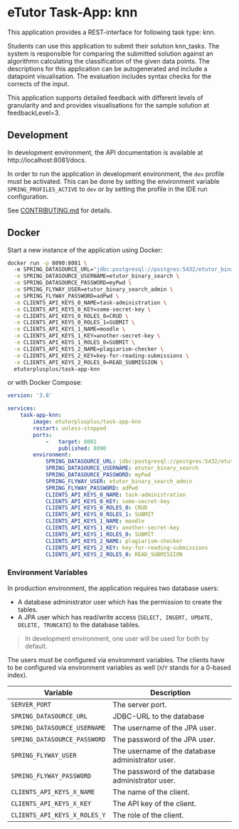 # eTutor Task-App: knn

This application provides a REST-interface for following task type: knn.

Students can use this application to submit their solution knn_tasks. The system is responsible for
comparing the submitted solution against an algorithmn calculating the classification of the given data points.
The descriptions for this application can be autogenerated and include a datapoint visualisation.
The evaluation includes syntax checks for the corrects of the input. 

This application supports detailed feedback with different levels of granularity and and provides visualisations
for the sample solution at feedbackLevel=3. 

## Development

In development environment, the API documentation is available at http://localhost:8081/docs.

In order to run the application in development environment, the `dev` profile must be activated. 
This can be done by setting the environment variable `SPRING_PROFILES_ACTIVE` to `dev` or by setting the profile in the IDE run configuration.

See [CONTRIBUTING.md](CONTRIBUTING.md) for details.

## Docker

Start a new instance of the application using Docker:

```bash
docker run -p 8090:8081 \ 
  -e SPRING_DATASOURCE_URL="jdbc:postgresql://postgres:5432/etutor_binary_search" \
  -e SPRING_DATASOURCE_USERNAME=etutor_binary_search \
  -e SPRING_DATASOURCE_PASSWORD=myPwd \
  -e SPRING_FLYWAY_USER=etutor_binary_search_admin \
  -e SPRING_FLYWAY_PASSWORD=adPwd \
  -e CLIENTS_API_KEYS_0_NAME=task-administration \
  -e CLIENTS_API_KEYS_0_KEY=some-secret-key \
  -e CLIENTS_API_KEYS_0_ROLES_0=CRUD \
  -e CLIENTS_API_KEYS_0_ROLES_1=SUBMIT \
  -e CLIENTS_API_KEYS_1_NAME=moodle \
  -e CLIENTS_API_KEYS_1_KEY=another-secret-key \
  -e CLIENTS_API_KEYS_1_ROLES_0=SUBMIT \
  -e CLIENTS_API_KEYS_2_NAME=plagiarism-checker \
  -e CLIENTS_API_KEYS_2_KEY=key-for-reading-submissions \
  -e CLIENTS_API_KEYS_2_ROLES_0=READ_SUBMISSION \
  etutorplusplus/task-app-knn
```

or with Docker Compose:

```yaml
version: '3.8'

services:
    task-app-knn:
        image: etutorplusplus/task-app-knn
        restart: unless-stopped
        ports:
            -   target: 8081
                published: 8090
        environment:
            SPRING_DATASOURCE_URL: jdbc:postgresql://postgres:5432/etutor_binary_search
            SPRING_DATASOURCE_USERNAME: etutor_binary_search
            SPRING_DATASOURCE_PASSWORD: myPwd
            SPRING_FLYWAY_USER: etutor_binary_search_admin
            SPRING_FLYWAY_PASSWORD: adPwd
            CLIENTS_API_KEYS_0_NAME: task-administration
            CLIENTS_API_KEYS_0_KEY: some-secret-key
            CLIENTS_API_KEYS_0_ROLES_0: CRUD
            CLIENTS_API_KEYS_0_ROLES_1: SUBMIT
            CLIENTS_API_KEYS_1_NAME: moodle
            CLIENTS_API_KEYS_1_KEY: another-secret-key
            CLIENTS_API_KEYS_1_ROLES_0: SUBMIT
            CLIENTS_API_KEYS_2_NAME: plagiarism-checker
            CLIENTS_API_KEYS_2_KEY: key-for-reading-submissions
            CLIENTS_API_KEYS_2_ROLES_0: READ_SUBMISSION
```

### Environment Variables

In production environment, the application requires two database users:

* A database administrator user which has the permission to create the tables.
* A JPA user which has read/write access (`SELECT, INSERT, UPDATE, DELETE, TRUNCATE`) to the database tables.

> In development environment, one user will be used for both by default.

The users must be configured via environment variables. The clients have to be configured via environment variables as well (`X`/`Y` stands for a 0-based index).

| Variable                     | Description                                      |
|------------------------------|--------------------------------------------------|
| `SERVER_PORT`                | The server port.                                 |
| `SPRING_DATASOURCE_URL`      | JDBC-URL to the database                         |
| `SPRING_DATASOURCE_USERNAME` | The username of the JPA user.                    |
| `SPRING_DATASOURCE_PASSWORD` | The password of the JPA user.                    |
| `SPRING_FLYWAY_USER`         | The username of the database administrator user. |
| `SPRING_FLYWAY_PASSWORD`     | The password of the database administrator user. |
| `CLIENTS_API_KEYS_X_NAME`    | The name of the client.                          |
| `CLIENTS_API_KEYS_X_KEY`     | The API key of the client.                       |
| `CLIENTS_API_KEYS_X_ROLES_Y` | The role of the client.                          |
